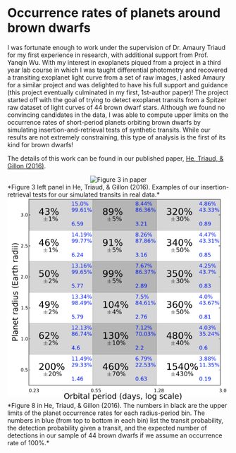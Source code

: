 # Occurrence rates of planets around brown dwarfs

I was fortunate enough to work under the supervision of Dr. Amaury Triaud for my first experience in research, with additional support from Prof. Yanqin Wu. With my interest in exoplanets piqued from a project in a third year lab course in which I was taught differential photometry and recovered a transiting exoplanet light curve from a set of raw images, I asked Amaury for a similar project and was delighted to have his full support and guidance (this project eventually culminated in my first, 1st-author paper)! The project started off with the goal of trying to detect exoplanet transits from a Spitzer raw dataset of light curves of 44 brown dwarf stars. Although we found no convincing candidates in the data, I was able to compute upper limits on the occurrence rates of short-period planets orbiting brown dwarfs by simulating insertion-and-retrieval tests of synthetic transits. While our results are not extremely constraining, this type of analysis is the first of its kind for brown dwarfs!

The details of this work can be found in our published paper, [He, Triaud, & Gillon (2016)](https://arxiv.org/pdf/1609.05053.pdf).

<center><img src="/figures/BDlimits_paper_fig3a" alt="Figure 3 in paper"/></center>  
*Figure 3 left panel in He, Triaud, & Gillon (2016). Examples of our insertion-retrieval tests for our simulated transits in real data.*

<center><img src="figures/BDlimits_paper_fig8.png" alt="Figure 8 in paper"/></center>  
*Figure 8 in He, Triaud, & Gillon (2016). The numbers in black are the upper limits of the planet occurrence rates for each radius-period bin. The numbers in blue (from top to bottom in each bin) list the transit probability, the detection probability given a transit, and the expected number of detections in our sample of 44 brown dwarfs if we assume an occurrence rate of 100%.*

